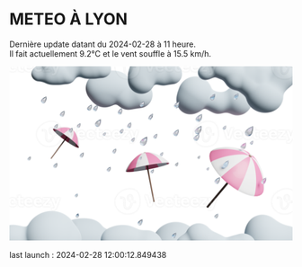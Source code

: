 # METEO À LYON

Dernière update datant du 2024-02-28 à 11 heure.  
Il fait actuellement 9.2°C et le vent souffle à 15.5 km/h.      

![](./.github/rain.png)

last launch : 2024-02-28 12:00:12.849438
